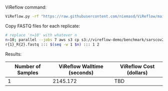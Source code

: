 ViReflow command:

```bash
ViReflow.py -rf "https://raw.githubusercontent.com/niemasd/ViReflow/main/demo/NC_045512.2.fas" -rg "https://raw.githubusercontent.com/niemasd/ViReflow/main/demo/NC_045512.2.gff3" -p "https://raw.githubusercontent.com/niemasd/ViReflow/main/demo/sarscov2_v2_primers_swift.bed" -d s3://vireflow-demo/benchmark -mt 1 -id repnum -o repnum.rf s3://vireflow-demo/benchmark/sarscov2_R1.fastq s3://vireflow-demo/benchmark/sarscov2_R2.fastq
```

Copy FASTQ files for each replicate:

```bash
# replace 'n=10' with whatever n
n=10; parallel --jobs 7 aws s3 cp s3://vireflow-demo/benchmark/sarscov2_R{2}.fastq s3://vireflow-demo/benchmark/n$n.
r{1}_R{2}.fastq ::: $(seq -w 1 $n) ::: 1 2
```

Results:

| Number of Samples | ViReflow Walltime (seconds) | ViReflow Cost (dollars) |
| ----------------- | --------------------------- | ----------------------- |
|                 1 |                    2145.172 |                     TBD |
